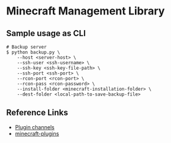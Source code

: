 # Minecraft Management Library #

## Sample usage as CLI ##

    # Backup server
    $ python backup.py \
        --host <server-host> \
        --ssh-user <ssh-username> \
        --ssh-key <ssh-key-file-path> \
        --ssh-port <ssh-port> \
        --rcon-port <rcon-port> \
        --rcon-pass <rcon-password> \
        --install-folder <minecraft-installation-folder> \
        --dest-folder <local-path-to-save-backup-file>

## Reference Links ##

- [Plugin channels](https://wiki.vg/Plugin_channels)
- [minecraft-plugins](https://github.com/topics/minecraft-plugins)
